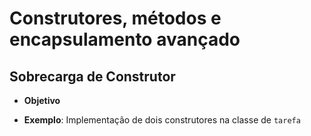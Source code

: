 # Construtores, métodos e encapsulamento avançado
## Sobrecarga de Construtor
* **Objetivo**

* **Exemplo**: Implementação de dois construtores na classe de `tarefa`
